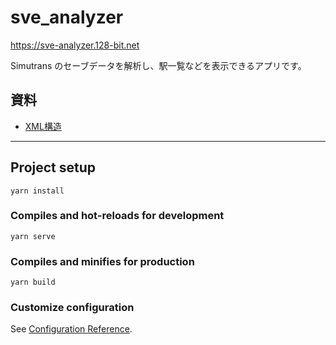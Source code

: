 # sve_analyzer

https://sve-analyzer.128-bit.net

Simutrans のセーブデータを解析し、駅一覧などを表示できるアプリです。

## 資料

- [XML構造](./docs/xml_structure.md)


---

## Project setup
```
yarn install
```

### Compiles and hot-reloads for development
```
yarn serve
```

### Compiles and minifies for production
```
yarn build
```

### Customize configuration
See [Configuration Reference](https://cli.vuejs.org/config/).
